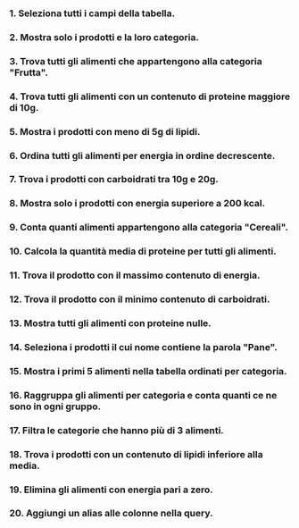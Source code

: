 ### 1. Seleziona tutti i campi della tabella.

### 2. Mostra solo i prodotti e la loro categoria.

### 3. Trova tutti gli alimenti che appartengono alla categoria "Frutta".

### 4. Trova tutti gli alimenti con un contenuto di proteine maggiore di 10g.

### 5. Mostra i prodotti con meno di 5g di lipidi.

### 6. Ordina tutti gli alimenti per energia in ordine decrescente.

### 7. Trova i prodotti con carboidrati tra 10g e 20g.

### 8. Mostra solo i prodotti con energia superiore a 200 kcal.

### 9. Conta quanti alimenti appartengono alla categoria "Cereali".

### 10. Calcola la quantità media di proteine per tutti gli alimenti.

### 11. Trova il prodotto con il massimo contenuto di energia.

### 12. Trova il prodotto con il minimo contenuto di carboidrati.

### 13. Mostra tutti gli alimenti con proteine nulle.

### 14. Seleziona i prodotti il cui nome contiene la parola "Pane".

### 15. Mostra i primi 5 alimenti nella tabella ordinati per categoria.

### 16. Raggruppa gli alimenti per categoria e conta quanti ce ne sono in ogni gruppo.

### 17. Filtra le categorie che hanno più di 3 alimenti.

### 18. Trova i prodotti con un contenuto di lipidi inferiore alla media.

### 19. Elimina gli alimenti con energia pari a zero.

### 20. Aggiungi un alias alle colonne nella query.
